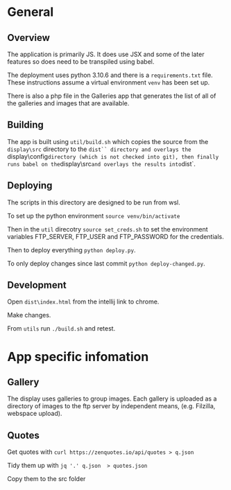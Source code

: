 # General 

## Overview
The application is primarily JS.  It does use JSX and some of the later features so does need to 
be transpiled using babel.

The deployment uses python 3.10.6 and there is a `requirements.txt` file.  These instructions assume a 
virtual environment `venv` has been set up.

There is also a php file in the Galleries app that generates the list of all of the galleries and
images that are available.

## Building
The app is built using `util/build.sh` which copies the source from the `display\src` directory 
to the `dist`` directory and overlays the `display\config` directory (which is not checked into git),
then finally runs babel on the `display\src` and overlays the results into `dist`.

## Deploying

The scripts in this directory are designed to be run from wsl.

To set up the python environment `source venv/bin/activate`

Then in the `util` direcotry `source set_creds.sh` to set the environment variables 
FTP_SERVER, FTP_USER and FTP_PASSWORD for the credentials.

Then to deploy everything `python deploy.py`.

To only deploy changes since last commit `python deploy-changed.py`.

## Development
Open `dist\index.html` from the intellij link to chrome.

Make changes.

From `utils` run `./build.sh` and retest.

# App specific infomation

## Gallery
The display uses galleries to group images.  Each gallery is uploaded as a directory of images to the ftp server 
by independent means, (e.g. Filzilla, webspace upload).

## Quotes

Get quotes with `curl https://zenquotes.io/api/quotes > q.json`

Tidy them up with `jq '.' q.json  > quotes.json`

Copy them to the src folder



